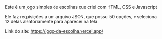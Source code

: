 Este é um jogo simples de escolhas que criei com HTML, CSS e Javascript

Ele faz requisições a um arquivo JSON, que possui 50 opções, e seleciona 12 delas aleatoriamente para aparecer na tela.

Link do site: https://jogo-da-escolha.vercel.app/

